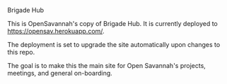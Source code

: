 Brigade Hub

This is OpenSavannah's copy of Brigade Hub.  It is currently deployed to https://opensav.herokuapp.com/.

The deployment is set to upgrade the site automatically upon changes to this repo.

The goal is to make this the main site for Open Savannah's projects, meetings, and general on-boarding.
